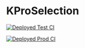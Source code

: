 # KProSelection
[![Deployed Test CI](https://github.com/stslex/KProSelection/actions/workflows/test-deploy.yml/badge.svg)](https://github.com/stslex/KProSelection/actions/workflows/test-deploy.yml)

[![Deployed Prod CI](https://github.com/stslex/KProSelection/actions/workflows/prod-deploy.yml/badge.svg)](https://github.com/stslex/KProSelection/actions/workflows/prod-deploy.yml)
